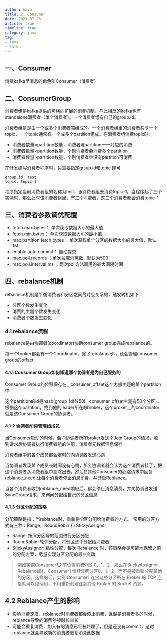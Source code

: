 ```yaml
---
author: haya
title: 2. Consumer
date: 2021-07-23
article: true
timeline: true
category: java
tag:
- java
- kafka
---
```


## 一、Consumer
消费kafka里消息的角色叫Consumer（消费者）

## 二、ConsumerGroup
消费者组是kafka提供的可横向扩展的消费机制，与此相反的kafka也有standalone消费者（单个消费者）。一个消费者组有自己的group.id。

消费者组是是由一个或多个消费者端组成的。一个消费者组里的消费者共享一个topic，一个topic通常有一个或多个partition组成。在消费者组消费topic时:
- 消费者数量=partition数量，消费者与partition一一对应的消费
- 消费者数量<partition数量，个别消费者会消费多个partition
- 消费者数量>partition数量，个别消费者会没有partition可消费

在开发编写消费者程序时，只需要指定group.id和topic 即可
```
group.id: test
topic: topic-1
```
程序指定当前消费者组的名称为test，该消费者组去消费topic-1。当程序起了三个实例时，那么此时该消费者组里，有三个消费者，这三个消费者都会消费topic-1

## 三、消费者参数调优配置

- fetch.max.bytes： 单次获取数据大小的最大值
- fetch.min.bytes： 单次获取数据大小的最小值
- max.partition.fetch.bytes： 单次获取单个分区的数据大小的最大值，默认1M
- enable.auto.commit： 自动提交
- max.poll.records ：单次拉取消息数，默认为500
- max.poll.interval.ms ：两次poll方法调用的最大间隔时间

## 四、rebalance机制
rebalance机制是平衡消费者和分区之间的对应关系的，触发时机如下：
- 分区个数发生变化
- 消费的主题个数发生变化
- 消费者个数发生变化

### 4.1 rebalance流程
rebalance是由协调者(coordinator)协助consumer group完成rebalance的。

每一个broker都会有一个Coordinator，除了rebalance外，还会管理consumer group的offset

#### 4.1.1 Consumer Group如何知道哪个协调者是为自己服务的
Consumer Group的位移保存在__consumer_offset这个内部主题的某个partition中

这个partition的id是hash(group_id)%50(__consumer_offset主题有50个分区)。根据这个partition，找到他的leader所在的broker，这个broker上的coordinator就是该Consumer Group的协调者。


#### 4.1.2 协调者如何管理组成员

当Consumer启动的时候，会向协调者所在broker发送个Join Group的请求，收到请求后协调者执行消费者组的注册，消费者元数据信息保存

消费者组中的各个成员都会定时的向协调者发送心跳

当协调者发现某个成员长时间没有心跳，那么协调者就会认为这个消费者挂了，把这个消费者从消费者组中剔除出去，然后在其他Consumer的心跳请求中回复 reblance_need,让每个消费者停止消息消费，并开启Reblance。

当各个消费者收到reblance_need响应后，都会停止消息消费，并向协调者发送 SyncGroup请求，来询问分配给自己的分区信息


#### 4.1.3 分区分配的策略

分配策略是指：当reblance时，重新将分区分配给消费者的方式。
常用的分区方式有三种：Range，RoundRobin 和 StickyAssignor
- Range: 按照分区号的范围进行分区分配
- RoundRobin: 轮训分配，将分区逐个分配给消费者
- StickyAssignor: 粘性分配，每次 Rebalance 时，该策略会尽可能地保留之前的分配方案，尽量实现分区分配的最小变动
> 例如实例Consumer1之前负责消费分区 0、1、2，那么在StickyAssignor Rebalance时，Consumer1 继续消费分区0、1、2，而不是被重新分配其他的分区。这样的话，实例 Consumer1 连接这些分区所在 Broker 的 TCP 连接就可以继续用，不用重新创建连接其他 Broker 的 Socket 资源。


## 4.2 Reblance产生的影响
- 影响消费速度，reblance时消费者都会停止消费，且越是消费者多的时候，reblance导致的消费停顿时长越长
- 可能会重复消费，加入有的消息已经被处理了，但是还没有commit，这时reblance就会导致新的消费者重复消费此数据





